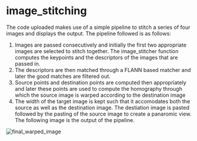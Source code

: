 # image_stitching
The code uploaded makes use of a simple pipeline to stitch a series of four images and displays the output.
The pipeline followed is as follows:
1. Images are passed consecutively and initially the first two appropriate images are selected to stitch together. The image_stitcher function computes the keypoints and the descriptors of the images that are passed in.
2. The descriptors are then matched through a FLANN based matcher and later the good matches are filtered out.
3. Source points and destination points are computed then appropriately and later these points are used to compute the homography through which the source image is warped according to the destination image
4. The width of the target image is kept such that it accomodates both the source as well as the destination image. The destiation image is pasted followed by the pasting of the source image to create a panaromic view.
The following image is the output of the pipeline.

![final_warped_image](https://github.com/user-attachments/assets/9dd4c71f-7578-475b-a006-8d4c535c1786)
